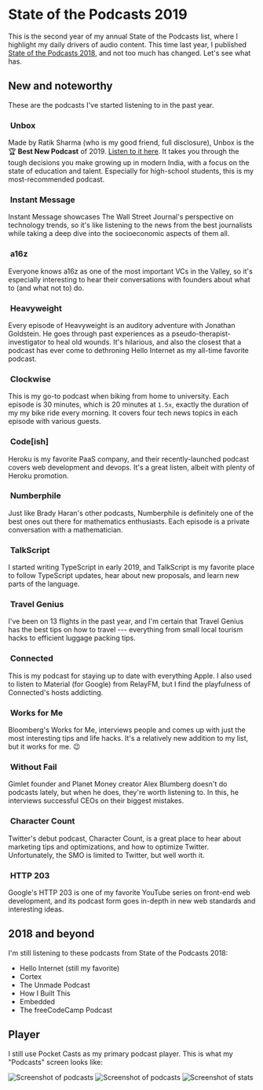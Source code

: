 # State of the Podcasts 2019

This is the second year of my annual State of the Podcasts list, where I highlight my daily drivers of audio content. This time last year, I published [State of the Podcasts 2018](/blog/state-of-the/podcasts/2018/), and not too much has changed. Let's see what has.

<!--more-->

## New and noteworthy

These are the podcasts I've started listening to in the past year.

<h3 class="img-heading">
  <img src="/images/blog/state-of-the/podcasts/unbox.png" alt="">
  <span>Unbox</span>
</h3>

Made by Ratik Sharma (who is my good friend, full disclosure), Unbox is the 🏆 **Best New Podcast** of 2019. [Listen to it here](https://podcasts.apple.com/gb/podcast/unbox/id1407485570). It takes you through the tough decisions you make growing up in modern India, with a focus on the state of education and talent. Especially for high-school students, this is my most-recommended podcast.

<h3 class="img-heading">
  <img src="/images/blog/state-of-the/podcasts/instant-message.png" alt="">
  <span>Instant Message</span>
</h3>

Instant Message showcases The Wall Street Journal's perspective on technology trends, so it's like listening to the news from the best journalists while taking a deep dive into the socioeconomic aspects of them all.

<h3 class="img-heading">
  <img src="/images/blog/state-of-the/podcasts/a16z.png" alt="">
  <span>a16z</span>
</h3>

Everyone knows a16z as one of the most important VCs in the Valley, so it's especially interesting to hear their conversations with founders about what to (and what not to) do.

<h3 class="img-heading">
  <img src="/images/blog/state-of-the/podcasts/heavyweight.png" alt="">
  <span>Heavyweight</span>
</h3>

Every episode of Heavyweight is an auditory adventure with Jonathan Goldstein. He goes through past experiences as a pseudo-therapist-investigator to heal old wounds. It's hilarious, and also the closest that a podcast has ever come to dethroning Hello Internet as my all-time favorite podcast.

<h3 class="img-heading">
  <img src="/images/blog/state-of-the/podcasts/clockwise.png" alt="">
  <span>Clockwise</span>
</h3>

This is my go-to podcast when biking from home to university. Each episode is 30 minutes, which is 20 minutes at `1.5x`, exactly the duration of my my bike ride every morning. It covers four tech news topics in each episode with various guests.

<h3 class="img-heading">
  <img src="/images/blog/state-of-the/podcasts/codeish.png" alt="">
  <span>Code[ish]</span>
</h3>

Heroku is my favorite PaaS company, and their recently-launched podcast covers web development and devops. It's a great listen, albeit with plenty of Heroku promotion.

<h3 class="img-heading">
  <img src="/images/blog/state-of-the/podcasts/numberphile.png" alt="">
  <span>Numberphile</span>
</h3>

Just like Brady Haran's other podcasts, Numberphile is definitely one of the best ones out there for mathematics enthusiasts. Each episode is a private conversation with a mathematician.

<h3 class="img-heading">
  <img src="/images/blog/state-of-the/podcasts/talkscript.png" alt="">
  <span>TalkScript</span>
</h3>

I started writing TypeScript in early 2019, and TalkScript is my favorite place to follow TypeScript updates, hear about new proposals, and learn new parts of the language.

<h3 class="img-heading">
  <img src="/images/blog/state-of-the/podcasts/travel-genius.png" alt="">
  <span>Travel Genius</span>
</h3>

I've been on 13 flights in the past year, and I'm certain that Travel Genius has the best tips on how to travel --- everything from small local tourism hacks to efficient luggage packing tips.

<h3 class="img-heading">
  <img src="/images/blog/state-of-the/podcasts/connected.png" alt="">
  <span>Connected</span>
</h3>

This is my podcast for staying up to date with everything Apple. I also used to listen to Material (for Google) from RelayFM, but I find the playfulness of Connected's hosts addicting.

<h3 class="img-heading">
  <img src="/images/blog/state-of-the/podcasts/works-for-me.png" alt="">
  <span>Works for Me</span>
</h3>

Bloomberg's Works for Me, interviews people and comes up with just the most interesting tips and life hacks. It's a relatively new addition to my list, but it works for me. :wink:

<h3 class="img-heading">
  <img src="/images/blog/state-of-the/podcasts/without-fail.png" alt="">
  <span>Without Fail</span>
</h3>

Gimlet founder and Planet Money creator Alex Blumberg doesn't do podcasts lately, but when he does, they're worth listening to. In this, he interviews successful CEOs on their biggest mistakes.

<h3 class="img-heading">
  <img src="/images/blog/state-of-the/podcasts/character-count.png" alt="">
  <span>Character Count</span>
</h3>

Twitter's debut podcast, Character Count, is a great place to hear about marketing tips and optimizations, and how to optimize Twitter. Unfortunately, the SMO is limited to Twitter, but well worth it.

<h3 class="img-heading">
  <img src="/images/blog/state-of-the/podcasts/http-203.png" alt="">
  <span>HTTP 203</span>
</h3>

Google's HTTP 203 is one of my favorite YouTube series on front-end web development, and its podcast form goes in-depth in new web standards and interesting ideas.

## 2018 and beyond

I'm still listening to these podcasts from State of the Podcasts 2018:

- Hello Internet (still my favorite)
- Cortex
- The Unmade Podcast
- How I Built This
- Embedded
- The freeCodeCamp Podcast

## Player

I still use Pocket Casts as my primary podcast player. This is what my "Podcasts" screen looks like:

<div class="three-images">
  <img src="/images/blog/state-of-the/podcasts/2019-0.png" alt="Screenshot of podcasts">
  <img src="/images/blog/state-of-the/podcasts/2019-1.png" alt="Screenshot of podcasts">
  <img src="/images/blog/state-of-the/podcasts/2019-2.png" alt="Screenshot of stats">
</div>

